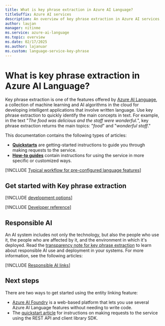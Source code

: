 ```yaml
---
title: What is key phrase extraction in Azure AI Language?
titleSuffix: Azure AI services
description: An overview of key phrase extraction in Azure AI services, which helps you identify main concepts in unstructured text
author: laujan
manager: nitinme
ms.service: azure-ai-language
ms.topic: overview
ms.date: 02/17/2025
ms.author: lajanuar
ms.custom: language-service-key-phrase
---
```


# What is key phrase extraction in Azure AI Language?

Key phrase extraction is one of the features offered by [Azure AI Language](../overview.md), a collection of machine learning and AI algorithms in the cloud for developing intelligent applications that involve written language. Use key phrase extraction to quickly identify the main concepts in text. For example, in the text "*The food was delicious and the staff were wonderful.*", key phrase extraction returns the main topics: "*food*" and "*wonderful staff*."

This documentation contains the following types of articles:

* [**Quickstarts**](quickstart.md) are getting-started instructions to guide you through making requests to the service.
* [**How-to guides**](how-to/call-api.md) contain instructions for using the service in more specific or customized ways.

[!INCLUDE [Typical workflow for pre-configured language features](../includes/overview-typical-workflow.md)]


## Get started with Key phrase extraction

[!INCLUDE [development options](./includes/development-options.md)]

[!INCLUDE [Developer reference](../includes/reference-samples-text-analytics.md)] 

## Responsible AI 

An AI system includes not only the technology, but also the people who use it, the people who are affected by it, and the environment in which it's deployed. Read the [transparency note for key phrase extraction](/legal/cognitive-services/language-service/transparency-note-key-phrase-extraction?context=/azure/ai-services/language-service/context/context) to learn about responsible AI use and deployment in your systems. For more information, see the following articles:

[!INCLUDE [Responsible AI links](../includes/overview-responsible-ai-links.md)]

## Next steps

There are two ways to get started using the entity linking feature:
* [Azure AI Foundry](../../../ai-foundry/what-is-azure-ai-foundry.md) is a web-based platform that lets you use several Azure AI Language features without needing to write code.
* The [quickstart article](quickstart.md) for instructions on making requests to the service using the REST API and client library SDK.  
